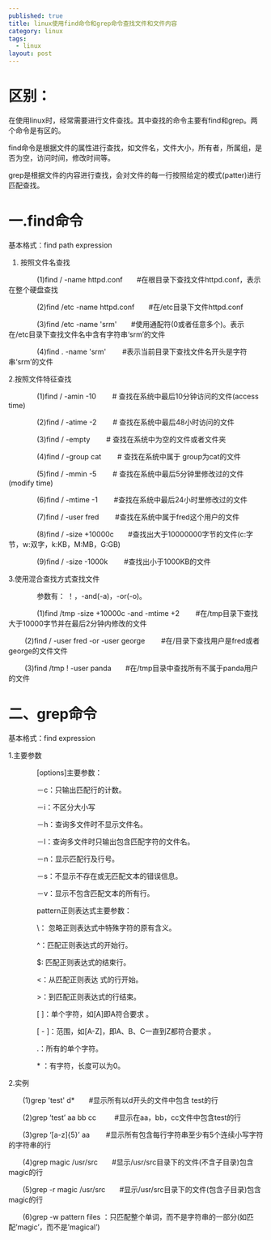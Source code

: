 ```yaml
---
published: true
title: linux使用find命令和grep命令查找文件和文件内容
category: linux
tags: 
  - linux
layout: post
---
```



# 区别：
在使用linux时，经常需要进行文件查找。其中查找的命令主要有find和grep。两个命令是有区的。

find命令是根据文件的属性进行查找，如文件名，文件大小，所有者，所属组，是否为空，访问时间，修改时间等。

grep是根据文件的内容进行查找，会对文件的每一行按照给定的模式(patter)进行匹配查找。

# 一.find命令
基本格式：find path expression

1. 按照文件名查找

　　　　(1)find / -name httpd.conf　　#在根目录下查找文件httpd.conf，表示在整个硬盘查找

　　　　(2)find /etc -name httpd.conf　　#在/etc目录下文件httpd.conf

　　　　(3)find /etc -name 'srm'　　#使用通配符(0或者任意多个)。表示在/etc目录下查找文件名中含有字符串‘srm’的文件

　　　　(4)find . -name 'srm' 　　#表示当前目录下查找文件名开头是字符串‘srm’的文件

2.按照文件特征查找 　　　　

　　　　(1)find / -amin -10 　　# 查找在系统中最后10分钟访问的文件(access time)

　　　　(2)find / -atime -2　　 # 查找在系统中最后48小时访问的文件

　　　　(3)find / -empty 　　# 查找在系统中为空的文件或者文件夹

　　　　(4)find / -group cat 　　# 查找在系统中属于 group为cat的文件

　　　　(5)find / -mmin -5 　　# 查找在系统中最后5分钟里修改过的文件(modify time)

　　　　(6)find / -mtime -1 　　#查找在系统中最后24小时里修改过的文件

　　　　(7)find / -user fred 　　#查找在系统中属于fred这个用户的文件

　　　　(8)find / -size +10000c　　#查找出大于10000000字节的文件(c:字节，w:双字，k:KB，M:MB，G:GB)

　　　　(9)find / -size -1000k 　　#查找出小于1000KB的文件


3.使用混合查找方式查找文件

　　　　参数有： ！，-and(-a)，-or(-o)。

　　　　(1)find /tmp -size +10000c -and -mtime +2 　　#在/tmp目录下查找大于10000字节并在最后2分钟内修改的文件

　　 (2)find / -user fred -or -user george 　　#在/目录下查找用户是fred或者george的文件文件

　　 (3)find /tmp ! -user panda　　#在/tmp目录中查找所有不属于panda用户的文件
　　

# 二、grep命令
基本格式：find expression

1.主要参数

　　　　[options]主要参数：

　　　　－c：只输出匹配行的计数。

　　　　－i：不区分大小写

　　　　－h：查询多文件时不显示文件名。

　　　　－l：查询多文件时只输出包含匹配字符的文件名。

　　　　－n：显示匹配行及行号。

　　　　－s：不显示不存在或无匹配文本的错误信息。

　　　　－v：显示不包含匹配文本的所有行。

　　　　pattern正则表达式主要参数：

　　　　\： 忽略正则表达式中特殊字符的原有含义。

　　　　^：匹配正则表达式的开始行。

　　　　$: 匹配正则表达式的结束行。

　　　　\<：从匹配正则表达 式的行开始。

　　　　\>：到匹配正则表达式的行结束。

　　　　[ ]：单个字符，如[A]即A符合要求 。

　　　　[ - ]：范围，如[A-Z]，即A、B、C一直到Z都符合要求 。


　　　　.：所有的单个字符。

　　　　* ：有字符，长度可以为0。

2.实例　

　　(1)grep 'test' d*　　#显示所有以d开头的文件中包含 test的行

　　(2)grep ‘test’ aa bb cc 　　 #显示在aa，bb，cc文件中包含test的行

　　(3)grep ‘[a-z]{5}’ aa 　　#显示所有包含每行字符串至少有5个连续小写字符的字符串的行

　　(4)grep magic /usr/src　　#显示/usr/src目录下的文件(不含子目录)包含magic的行

　　(5)grep -r magic /usr/src　　#显示/usr/src目录下的文件(包含子目录)包含magic的行

　　(6)grep -w pattern files ：只匹配整个单词，而不是字符串的一部分(如匹配’magic’，而不是’magical’)

